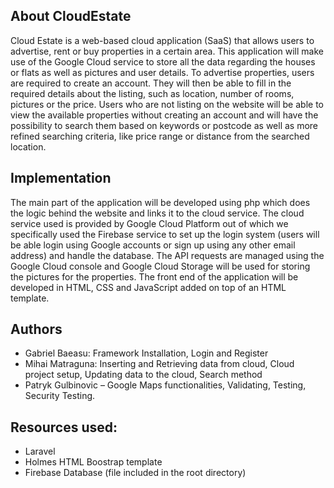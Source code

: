## About CloudEstate

Cloud Estate is a web-based cloud application (SaaS) that allows users to advertise, rent or buy properties in a certain area. This application will make use of the Google Cloud service to store all the data regarding the houses or flats as well as pictures and user details. To advertise properties, users are required to create an account. They will then be able to fill in the required details about the listing, such as location, number of rooms, pictures or the price. Users who are not listing on the website will be able to view the available properties without creating an account and will have the possibility to search them based on keywords or postcode as well as more refined searching criteria, like price range or distance from the searched location.

## Implementation

The main part of the application will be developed using php which does the logic behind the website and links it to the cloud service. The cloud service used is provided by Google Cloud Platform out of which we specifically used the Firebase service to set up the login system (users will be able login using Google accounts or sign up using any other email address) and handle the database. The API requests are managed using the Google Cloud console and Google Cloud Storage will be used for storing the pictures for the properties.
The front end of the application will be developed in HTML, CSS and JavaScript added on top of an HTML template.

## Authors

- Gabriel Baeasu: Framework Installation, Login and Register
- Mihai Matraguna: Inserting and Retrieving data from cloud, Cloud project setup, Updating data to the cloud, Search method
- Patryk Gulbinovic – Google Maps functionalities, Validating, Testing, Security Testing.


## Resources used:

- Laravel
- Holmes HTML Boostrap template
- Firebase Database (file included in the root directory)
